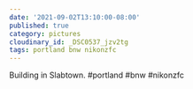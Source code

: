 ```yaml
---
date: '2021-09-02T13:10:00-08:00'
published: true
category: pictures
cloudinary_id: _DSC0537_jzv2tg
tags: portland bnw nikonzfc
---
```


Building in Slabtown. #portland #bnw #nikonzfc